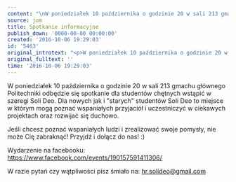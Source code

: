 ```yaml
---
content: "\nW poniedziałek 10 października o godzinie 20 w sali 213 gmachu głównego Politechniki odbędzie się spotkanie dla studentów chętnych wstąpić w szeregi Soli Deo. Dla nowych jak i \"starych\" studentów Soli Deo to miejsce w którym mogą poznać wspaniałych przyjaciół i uczestniczyć w ciekawych projektach oraz rozwijać się duchowo.\n\r\n\nJeśli chcesz poznać wspaniałych ludzi i zrealizować swoje pomysły, nie może Cię zabraknąć!\n Przyjdź i dołącz do nas! :)\n \n\r\n\nWydarzenie na facebooku: https://www.facebook.com/events/190157591411306/\n\r\n W razie pytań czy wątpliwości pisz śmiało na: hr.solideo@gmail.com\n"
source: jom
title: Spotkanie informacyjne
publish_down: '0000-00-00 00:00:00'
created: '2016-10-06 19:29:03'
id: '5463'
original_introtext: "<p>W poniedziałek 10 października o godzinie 20 w sali 213 gmachu głównego Politechniki odbędzie się spotkanie dla studentów chętnych wstąpić w szeregi Soli Deo. Dla nowych jak i \"starych\" studentów Soli Deo to miejsce w którym mogą poznać wspaniałych przyjaciół i uczestniczyć w ciekawych projektach oraz rozwijać się duchowo.</p>\r\n<p><span class=\"_4n-j fsl\">Jeśli chcesz poznać wspaniałych ludzi i zrealizować swoje pomysły, nie może Cię zabraknąć!<br /> Przyjdź i dołącz do nas! :)<br /> </span></p>\r\n<p><span class=\"_4n-j fsl\">Wydarzenie na facebooku: https://www.facebook.com/events/190157591411306/</span></p>\r\n<p><span class=\"_4n-j fsl\"><br /> W razie pytań czy wątpliwości pisz śmiało na: hr.solideo@gmail.com</span></p>"
original_fulltext: ''
time: '2016-10-06 19:29:03'
---
```

W poniedziałek 10 października o godzinie 20 w sali 213 gmachu głównego Politechniki odbędzie się spotkanie dla studentów chętnych wstąpić w szeregi Soli Deo. Dla nowych jak i "starych" studentów Soli Deo to miejsce w którym mogą poznać wspaniałych przyjaciół i uczestniczyć w ciekawych projektach oraz rozwijać się duchowo.


Jeśli chcesz poznać wspaniałych ludzi i zrealizować swoje pomysły, nie może Cię zabraknąć!
 Przyjdź i dołącz do nas! :)
 


Wydarzenie na facebooku: https://www.facebook.com/events/190157591411306/

 W razie pytań czy wątpliwości pisz śmiało na: hr.solideo@gmail.com


<!--{{json:{"created_date":"2016-10-06 19:29:03","publish_down":"0000-00-00 00:00:00","id":"5463"}}}-->